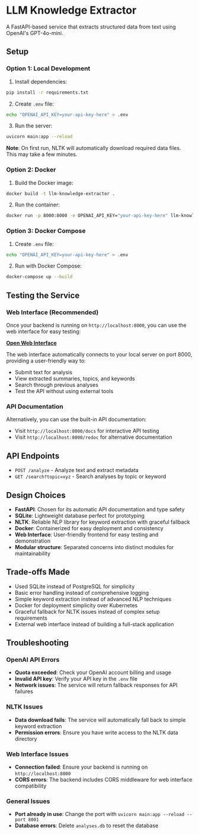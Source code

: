 # LLM Knowledge Extractor

A FastAPI-based service that extracts structured data from text using OpenAI's GPT-4o-mini.

## Setup

### Option 1: Local Development

1. Install dependencies:
```bash
pip install -r requirements.txt
```

2. Create `.env` file:
```bash
echo "OPENAI_API_KEY=your-api-key-here" > .env
```

3. Run the server:
```bash
uvicorn main:app --reload
```

**Note**: On first run, NLTK will automatically download required data files. This may take a few minutes.

### Option 2: Docker

1. Build the Docker image:
```bash
docker build -t llm-knowledge-extractor .
```

2. Run the container:
```bash
docker run -p 8000:8000 -e OPENAI_API_KEY="your-api-key-here" llm-knowledge-extractor
```

### Option 3: Docker Compose

1. Create `.env` file:
```bash
echo "OPENAI_API_KEY=your-api-key-here" > .env
```

2. Run with Docker Compose:
```bash
docker-compose up --build
```

## Testing the Service

### Web Interface (Recommended)
Once your backend is running on `http://localhost:8000`, you can use the web interface for easy testing:

**[ Open Web Interface](https://llm-summarizer.lovable.app/)**

The web interface automatically connects to your local server on port 8000, providing a user-friendly way to:
- Submit text for analysis
- View extracted summaries, topics, and keywords
- Search through previous analyses
- Test the API without using external tools

### API Documentation
Alternatively, you can use the built-in API documentation:
- Visit `http://localhost:8000/docs` for interactive API testing
- Visit `http://localhost:8000/redoc` for alternative documentation

## API Endpoints

- `POST /analyze` - Analyze text and extract metadata
- `GET /search?topic=xyz` - Search analyses by topic or keyword

## Design Choices

- **FastAPI**: Chosen for its automatic API documentation and type safety
- **SQLite**: Lightweight database perfect for prototyping
- **NLTK**: Reliable NLP library for keyword extraction with graceful fallback
- **Docker**: Containerized for easy deployment and consistency
- **Web Interface**: User-friendly frontend for easy testing and demonstration
- **Modular structure**: Separated concerns into distinct modules for maintainability

## Trade-offs Made

- Used SQLite instead of PostgreSQL for simplicity
- Basic error handling instead of comprehensive logging
- Simple keyword extraction instead of advanced NLP techniques
- Docker for deployment simplicity over Kubernetes
- Graceful fallback for NLTK issues instead of complex setup requirements
- External web interface instead of building a full-stack application

## Troubleshooting

### OpenAI API Errors
- **Quota exceeded**: Check your OpenAI account billing and usage
- **Invalid API key**: Verify your API key in the `.env` file
- **Network issues**: The service will return fallback responses for API failures

### NLTK Issues
- **Data download fails**: The service will automatically fall back to simple keyword extraction
- **Permission errors**: Ensure you have write access to the NLTK data directory

### Web Interface Issues
- **Connection failed**: Ensure your backend is running on `http://localhost:8000`
- **CORS errors**: The backend includes CORS middleware for web interface compatibility

### General Issues
- **Port already in use**: Change the port with `uvicorn main:app --reload --port 8001`
- **Database errors**: Delete `analyses.db` to reset the database
